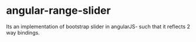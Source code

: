 angular-range-slider
====================

Its an implementation of bootstrap slider in angularJS- such that it reflects 2 way bindings.
